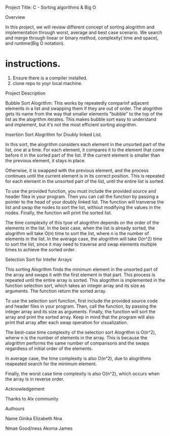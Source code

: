 Project Title: C - Sorting algorithms & Big O

Overview

In this project, we will review different concept of sorting alogrithm and implementation through worst, average and best case scenario. We search and merge through linear or binary method, complexity( time and space), and runtime(Big O notation).

# instructions. 

1. Ensure there is a compiler installed.
2. clone repo to yoyr local machine.


Project Description

Bubble Sort Alogrithm: This works by repeatedly comparinf adjacent elements in a list and swapping them if they are out of order. The alogrithm gets its name from the way that smaller elements "bubble" to the top of the list as the alogrithm iterates. This makes bubble sort easy to understand and implement, but it's not the most efficient sorting alogrithm.


Insertion Sort Alogrithm for Doubly linked List.

In this sort, the alogrithm considers each element in the unsorted part of the list, one at a time. For each element, it compares it to the element that come before it in the sorted part of the list. If the current element is smaller than the previous element, it stays in place.

Otherwise, it is swapped with the previous element, and the process continues until the current element is in its correct position. This is repeated for each element in the unsorted part of the list, until the entire list is sorted.

To use the provided function, you must include the provided  source and header filea in your program. Then you can call the function by passing a pointer to the head of your doubly linked list. The function will tranverse the list and swap the nodes to sort the list, without modifying the values in the nodes. Finally, the function will print the sorted list.

The time complexity of this tyoe of alogrithm depends on the order of the elements in the list. In the best case, when the list is already sorted, the alogrithm will take O(n) time to sort the list, where n is the number of elements in the list. In the average case, the alogrithm will take O(n^2) time to sort the list, since it may need to traverse and swap elements multiple times to achieve the sorted order.


Selection Sort for Intefer Arrays

This sorting Alogrithm finds the minimum element in the unsorted part of the array and swaps it with the first element in that part. This process is repeated until the entire array is sorted. This alogrithm is implemented in the function selection sort, which takes an integer array and its size as arguments. The function return the sorted array.


To use the selection sort function, first include the provided source code and header files in your program. Then, call the function, by passing the integer array and its size as arguments. Finally, the function will sort the array and print the sorted array. Keep in mind that the program will also print that array after each swap operation for visualization.


The best-case time complexity of the selection sort Alogrithm is O(n^2), wherw n is the number of elements in the array. This is because the alogrithm performs the same number of comparisons and the swaps regardless of initial order of the elements.

In average case, the time complexity is also O(n^2), due to alogrithms reapeated search for the minimum element.

Finally, the worst case time complexity is also O(n^2), which occurs when the array is in reverse order.


Acknowledgement

Thanks to Alx community


Authours

Name Ginika Elizabeth Nna

Nmae Good/ness Akoma James


